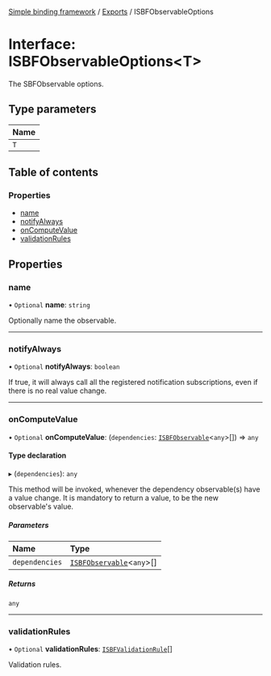[Simple binding framework](../README.md) / [Exports](../modules.md) / ISBFObservableOptions

# Interface: ISBFObservableOptions<T\>

The SBFObservable options.

## Type parameters

| Name |
| :------ |
| `T` |

## Table of contents

### Properties

- [name](ISBFObservableOptions.md#name)
- [notifyAlways](ISBFObservableOptions.md#notifyalways)
- [onComputeValue](ISBFObservableOptions.md#oncomputevalue)
- [validationRules](ISBFObservableOptions.md#validationrules)

## Properties

### name

• `Optional` **name**: `string`

Optionally name the observable.

___

### notifyAlways

• `Optional` **notifyAlways**: `boolean`

If true, it will always call all the registered notification subscriptions, even if there is no real value change.

___

### onComputeValue

• `Optional` **onComputeValue**: (`dependencies`: [`ISBFObservable`](ISBFObservable.md)<`any`\>[]) => `any`

#### Type declaration

▸ (`dependencies`): `any`

This method will be invoked, whenever the dependency observable(s) have a value change.
It is mandatory to return a value, to be the new observable's value.

##### Parameters

| Name | Type |
| :------ | :------ |
| `dependencies` | [`ISBFObservable`](ISBFObservable.md)<`any`\>[] |

##### Returns

`any`

___

### validationRules

• `Optional` **validationRules**: [`ISBFValidationRule`](ISBFValidationRule.md)[]

Validation rules.
